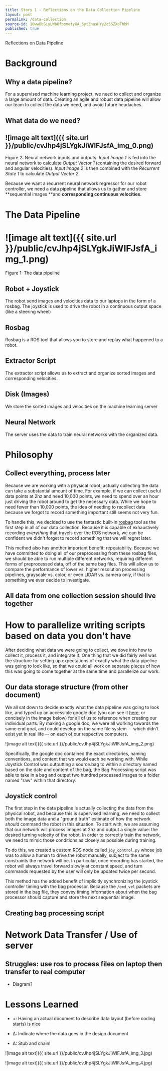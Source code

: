 ```yaml
---
title: Story 1 - Reflections on the Data Collection Pipeline
layout: post
permalink: /data-collection
source-id: 1OwwObSiyLWbOfpometyXA_5ytZnusHYy2c5SZXdFhbM
published: true
---
```

Reflections on Data Pipeline

# Background

## Why a data pipeline?

For a supervised machine learning project, we need to collect and organize a large amount of data. Creating an agile and robust data pipeline will allow our team to collect the data we need, and avoid future headaches.

## What data do we need?

## ![image alt text]({{ site.url }}/public/cvJhp4jSLYgkJiWIFJsfA_img_0.png)

Figure 2: Neural network inputs and outputs. *Input Image 1* is fed into the neural network to calculate *Output Vector 1* (containing the desired forward and angular velocities). *Input Image 2* is then combined with the *Recurrent State 1* to calculate *Output Vector 2*.

Because we want a recurrent neural network regressor for our robot controller, we need a data pipeline that allows us to gather and store **sequential images **and **corresponding continuous velocities**.

# The Data Pipeline

# ![image alt text]({{ site.url }}/public/cvJhp4jSLYgkJiWIFJsfA_img_1.png)

Figure 1: The data pipeline

## Robot + Joystick

The robot send images and velocities data to our laptops in the form of a rosbag. The joystick is used to drive the robot in a continuous output space (like a steering wheel)

## Rosbag

Rosbag is a ROS tool that allows you to store and replay what happened to a robot.

## Extractor Script

The extractor script allows us to extract and organize sorted images and corresponding velocities.

## Disk (Images)

We store the sorted images and velocities on the machine learning server

## Neural Network

The server uses the data to train neural networks with the organized data.

# Philosophy

## Collect everything, process later

Because we are working with a physical robot, actually collecting the data can take a substantial amount of time. For example, if we can collect useful data points at 2hz and need 10,000 points, we need to spend over an hour just driving the robot around to get the necessary data. While we hope to need fewer than 10,000 points, the idea of needing to recollect data because we forgot to record something important still seems not very fun.

To handle this, we decided to use the fantastic built-in [rosbag](http://wiki.ros.org/rosbag) tool as the first step in all of our data collection. Because it is capable of exhaustively recording *everything* that travels over the ROS network, we can be confident we didn't forget to record something that we will regret later.

This method also has another important benefit: repeatability. Because we have committed to doing all of our preprocessing from these rosbag files, we should be able to run multiple different networks, requiring different forms of preprocessed data, off of the same bag files. This will allow us to compare the performance of lower vs. higher resolution processing pipelines, grayscale vs. color, or even LIDAR vs. camera only, if that is something we ever decide to investigate.

## All data from one collection session should live together

# How to parallelize writing scripts based on data you don't have

After deciding what data we were going to collect, we dove into how to collect it, process it, and integrate it. One thing that we did fairly well was the structure for setting up expectations of exactly what the data pipeline was going to look like, so that we could all work on separate pieces of how this was going to come together at the same time and parallelize our work. 

## Our data storage structure (from other document)

We all sat down to decide exactly what the data pipeline was going to look like, and typed up an accessible google doc (you can see it [here](https://docs.google.com/document/d/1m_9tAMSPhVd9YHXxiS7gS74h9O3FT_X9WAszFTgKTE0/edit?usp=sharing), or concisely in the image below) for all of us to reference when creating our individual parts. By making a google doc, we were all working towards the same end goal, and could develop on the same file system -- which didn't exist yet in real life -- on each of our respective computers. 

![image alt text]({{ site.url }}/public/cvJhp4jSLYgkJiWIFJsfA_img_2.png)

Specifically, the google doc contained the exact directories, naming conventions, and content that we would each be working with. While Joystick Control was outputting a source.bag to within a directory named based on the date and content of the bag, the Bag Processing script was able to take in a bag and output two hundred processed images to a folder named "raw" within that directory.

## Joystick control

The first step in the data pipeline is actually collecting the data from the physical robot, and because this is supervised learning, we need to collect both the image data and a "ground truth" estimate of how the network *should* command the robot in this situation. To start with, we are assuming that our network will process images at 2hz and output a single value: the desired turning velocity of the robot. In order to correctly train the network, we need to mimic those conditions as closely as possible during training.

To do this, we created a custom ROS node called `joy_control.py` whose job was to allow a human to drive the robot manually, subject to the same constraints the network will be. In particular, once recording has started, the robot will always travel forward slowly at constant speed, and turn commands requested by the user will only be updated twice per second.

This method has the added benefit of implicitly synchronizing the joystick controller timing with the bag processor. Because the `/cmd_vel` packets are stored in the bag file, they convey timing information about when the bag processor should capture and store the next sequential image.

## Creating bag processing script

# Network Data Transfer / Use of server

## Struggles: use ros to process files on laptop then transfer to real computer

* Diagram?

# Lessons Learned

* +: Having an actual document to describe data layout (before coding starts) is nice

* Δ: Indicate where the data goes in the design document

* Δ: Stub and chain!

![image alt text]({{ site.url }}/public/cvJhp4jSLYgkJiWIFJsfA_img_3.jpg)

![image alt text]({{ site.url }}/public/cvJhp4jSLYgkJiWIFJsfA_img_4.jpg)

